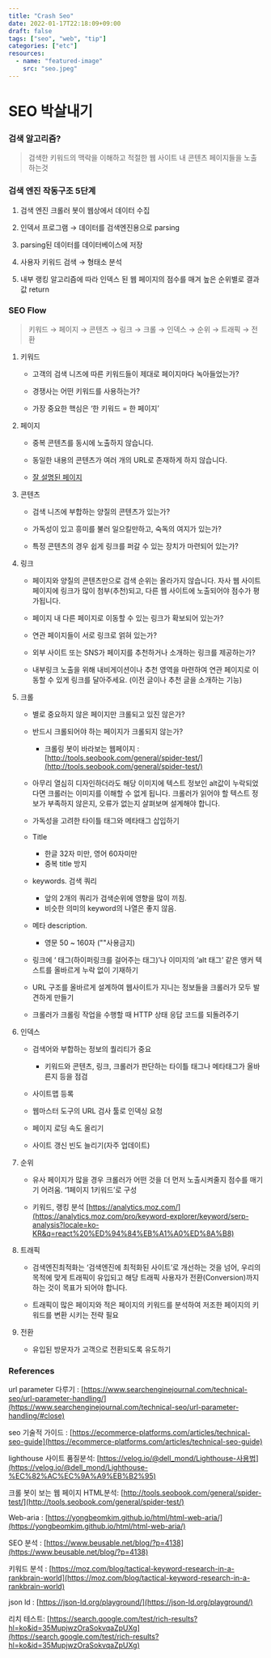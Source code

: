 ```yaml
---
title: "Crash Seo"
date: 2022-01-17T22:18:09+09:00
draft: false
tags: ["seo", "web", "tip"]
categories: ["etc"]
resources:
  - name: "featured-image"
    src: "seo.jpeg"
---
```


# SEO 박살내기

### 검색 알고리즘?

> 검색한 키워드의 맥락을 이해하고 적절한 웹 사이트 내 콘텐츠 페이지들을 노출하는것

### 검색 엔진 작동구조 5단계

1. 검색 엔진 크롤러 봇이 웹상에서 데이터 수집

2. 인덱서 프로그램 → 데이터를 검색엔진용으로 parsing

3. parsing된 데이터를 데이터베이스에 저장

4. 사용자 키워드 검색 → 형태소 분석

5. 내부 랭킹 알고리즘에 따라 인덱스 된 웹 페이지의 점수를 매겨 높은 순위별로 결과값 return

### SEO Flow

> 키워드 → 페이지 → 콘텐츠 → 링크 → 크롤 → 인덱스 → 순위 → 트래픽 → 전환

1. 키워드

   - 고객의 검색 니즈에 따른 키워드들이 제대로 페이지마다 녹아들었는가?

   - 경쟁사는 어떤 키워드를 사용하는가?

   - 가장 중요한 핵심은 ‘한 키워드 = 한 페이지’

2. 페이지

   - 중복 콘텐츠를 동시에 노출하지 않습니다.

   - 동일한 내용의 콘텐츠가 여러 개의 URL로 존재하게 하지 않습니다.

   - [잘 설명된 페이지](https://www.searchenginejournal.com/technical-seo/url-parameter-handling/#close)

3. 콘텐츠

   - 검색 니즈에 부합하는 양질의 콘텐츠가 있는가?

   - 가독성이 있고 흥미를 불러 일으킬만하고, 숙독의 여지가 있는가?

   - 특정 콘텐츠의 경우 쉽게 링크를 퍼갈 수 있는 장치가 마련되어 있는가?

4. 링크

   - 페이지와 양질의 콘텐츠만으로 검색 순위는 올라가지 않습니다. 자사 웹 사이트 페이지에 링크가 많이 첨부(추천)되고, 다른 웹 사이트에 노출되어야 점수가 평가됩니다.

   - 페이지 내 다른 페이지로 이동할 수 있는 링크가 확보되어 있는가?

   - 연관 페이지들이 서로 링크로 얽혀 있는가?

   - 외부 사이트 또는 SNS가 페이지를 추천하거나 소개하는 링크를 제공하는가?

   - 내부링크 노출을 위해 내비게이션이나 추천 영역을 마련하여 연관 페이지로 이동할 수 있게 링크를 달아주세요. (이전 글이나 추천 글을 소개하는 기능)

5. 크롤

   - 별로 중요하지 않은 페이지만 크롤되고 있진 않은가?

   - 반드시 크롤되어야 하는 페이지가 크롤되지 않는가?

     - 크롤링 봇이 바라보는 웹페이지 : [http://tools.seobook.com/general/spider-test/](http://tools.seobook.com/general/spider-test/)

   - 아무리 열심히 디자인하더라도 해당 이미지에 텍스트 정보인 alt값이 누락되었다면 크롤러는 이미지를 이해할 수 없게 됩니다. 크롤러가 읽어야 할 텍스트 정보가 부족하지 않은지, 오류가 없는지 살펴보며 설계해야 합니다.

   - 가독성을 고려한 타이틀 태그와 메타태그 삽입하기

   - Title

     - 한글 32자 미만, 영어 60자미만
     - 중복 title 방지

   - keywords. 검색 쿼리

     - 앞의 2개의 쿼리가 검색순위에 영향을 많이 끼침.
     - 비슷한 의미의 keyword의 나열은 좋지 않음.

   - 메타 description.

     - 영문 50 ~ 160자 (""사용금지)

   - 링크에 ‘<a> 태그(하이퍼링크를 걸어주는 태그)’나 이미지의 ‘alt 태그’ 같은 앵커 텍스트를 올바르게 누락 없이 기재하기

   - URL 구조를 올바르게 설계하여 웹사이트가 지니는 정보들을 크롤러가 모두 발견하게 만들기

   - 크롤러가 크롤링 작업을 수행할 때 HTTP 상태 응답 코드를 되돌려주기

6. 인덱스

   - 검색어와 부합하는 정보의 퀄리티가 중요

     - 키워드와 콘텐츠, 링크, 크롤러가 판단하는 타이틀 태그나 메타태그가 올바른지 등을 점검

   - 사이트맵 등록

   - 웹마스터 도구의 URL 검사 툴로 인덱싱 요청

   - 페이지 로딩 속도 올리기

   - 사이트 갱신 빈도 늘리기(자주 업데이트)

7. 순위

   - 유사 페이지가 많을 경우 크롤러가 어떤 것을 더 먼저 노출시켜줄지 점수를 매기기 어려움. ‘1페이지 1키워드’로 구성

   - 키워드, 랭킹 분석 [https://analytics.moz.com/](https://analytics.moz.com/pro/keyword-explorer/keyword/serp-analysis?locale=ko-KR&q=react%20%ED%94%84%EB%A1%A0%ED%8A%B8)

8. 트래픽

   - 검색엔진최적화는 ‘검색엔진에 최적화된 사이트’로 개선하는 것을 넘어, 우리의 목적에 맞게 트래픽이 유입되고 해당 트래픽 사용자가 전환(Conversion)까지 하는 것이 목표가 되어야 합니다.

   - 트래픽이 많은 페이지와 적은 페이지의 키워드를 분석하여 저조한 페이지의 키워드를 변환 시키는 전략 필요

9. 전환

   - 유입된 방문자가 고객으로 전환되도록 유도하기

### References

url parameter 다루기 : [https://www.searchenginejournal.com/technical-seo/url-parameter-handling/](https://www.searchenginejournal.com/technical-seo/url-parameter-handling/#close)

seo 기술적 가이드 : [https://ecommerce-platforms.com/articles/technical-seo-guide](https://ecommerce-platforms.com/articles/technical-seo-guide)

lighthouse 사이트 품질분석: [https://velog.io/@dell_mond/Lighthouse-사용법](https://velog.io/@dell_mond/Lighthouse-%EC%82%AC%EC%9A%A9%EB%B2%95)

크롤 봇이 보는 웹 페이지 HTML분석: [http://tools.seobook.com/general/spider-test/](http://tools.seobook.com/general/spider-test/)

Web-aria : [https://yongbeomkim.github.io/html/html-web-aria/](https://yongbeomkim.github.io/html/html-web-aria/)

SEO 분석 : [https://www.beusable.net/blog/?p=4138](https://www.beusable.net/blog/?p=4138)

키워드 분석 : [https://moz.com/blog/tactical-keyword-research-in-a-rankbrain-world](https://moz.com/blog/tactical-keyword-research-in-a-rankbrain-world)

json ld : [https://json-ld.org/playground/](https://json-ld.org/playground/)

리치 테스트: [https://search.google.com/test/rich-results?hl=ko&id=35MupjwzOraSokvqaZpUXg](https://search.google.com/test/rich-results?hl=ko&id=35MupjwzOraSokvqaZpUXg)
